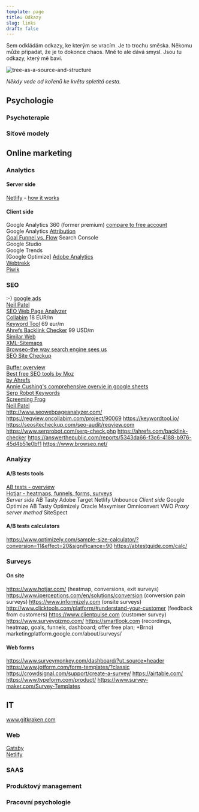 ```yaml
---
template: page
title: Odkazy
slug: links
draft: false
---
```

Sem odkládám odkazy, ke kterým se vracím. Je to trochu směska. Někomu může připadat, že je to dokonce chaos. Mně to ale dává smysl. Jsou tu odkazy, který mě baví. 

![tree-as-a-source-and-structure](/media/image-0.jpg)

*Někdy vede od kořenů ke květu spletitá cesta.*

## Psychologie

### Psychoterapie

### Síťové modely

## Online marketing

### Analytics
#### Server side
[Netlify](https://www.netlify.com/products/analytics/) - [how it works](https://docs.netlify.com/monitor-sites/analytics/#get-started)
#### Client side
Google Analytics 360 (former premium) [compare to free account](https://marketingplatform.google.com/about/analytics/compare/)<br>
Google Analytics [Attribution](https://support.google.com/analytics/answer/9397590?hl=en#compare) <br>
[Goal Funnel vs. Flow](https://support.google.com/analytics/answer/2976313?hl=en)
Search Console<br>
Google Studio<br>
Google Trends<br>
[Google Optimize]
[Adobe Analytics](https://www.adobe.com/cz/analytics/web-analytics.html)<br>
[Webtrekk](https://www.webtrekk.com)<br>
[Piwik](https://piwik.pro/web-analytics/)

### SEO

:-) [google ads](https://ads.google.com/)<br> [Neil Patel](https://app.neilpatel.com/en/dashboard?domain=reqview.com&lang=en&locId=2840&mode=domain)<br> [SEO Web Page Analyzer](http://www.seowebpageanalyzer.com)<br> [Collabim](https://www.collabim.com) 18 EUR/m <br> [Keyword Tool](https://keywordtool.io/search/keywords/google/1843721?category=web&keyword=requirements%20management&country=US&language=en#suggestions) 69 eur/m<br> [Ahrefs Backlink Checker](https://ahrefs.com/backlink-checker) 99 USD/m<br> [Similar Web](https://www.similarweb.com)<br> [XML-Sitemaps](https://www.xml-sitemaps.com)<br> [Browseo-the way search engine sees us](http://www.browseo.net/?url=http%3A%2F%2Fwww.reqview.com)<br> [SEO Site Checkup](https://seositecheckup.com/seo-audit/reqview.com)<br>

[Buffer overview](https://buffer.com/library/free-seo-tools)<br> [Best free SEO tools by Moz](https://moz.com/blog/best-free-seo-tools)<br> [by Ahrefs](https://ahrefs.com/blog/free-seo-tools/)<br> [Annie Cushing's comprehensive overvie in google sheets](https://docs.google.com/spreadsheets/d/1Y_ozPDx9PJY8bM7sVSOrvC4bT_8UGKG7qhtbUkW4HbU/edit#gid=12)<br> [Serp Robot Keywords](https://www.serprobot.com/serp-check.php)<br> [Screeming Frog](https://www.screamingfrog.co.uk/seo-spider/)<br> [Neil Patel](https://app.neilpatel.com/en/seo_analyzer/site_audit?domain=reqview.com&submit=Analyze+Website)<br>
http://www.seowebpageanalyzer.com/
https://reqview.oncollabim.com/project/90069
https://keywordtool.io/
https://seositecheckup.com/seo-audit/reqview.com
https://www.serprobot.com/serp-check.php
https://ahrefs.com/backlink-checker
https://answerthepublic.com/reports/5343da66-f3c6-4188-b976-45d4b51e0bf1
https://www.browseo.net/

### Analýzy
#### A/B tests tools
[AB tests - overview](https://conversion-rate-experts.com/split-testing-software/)<br> [Hotjar - heatmaps, funnels, forms, surveys](https://www.hotjar.com/)<br>
*Server side*
AB Tasty
Adobe Target
Netlify
Unbounce
*Client side*
Google Optimize
AB Tasty
Optimizely
Oracle Maxymiser
Omniconvert
VWO
*Proxy server method*
SiteSpect

#### A/B tests calculators
https://www.optimizely.com/sample-size-calculator/?conversion=11&effect=20&significance=90
https://abtestguide.com/calc/

### Surveys
#### On site
https://www.hotjar.com/ (heatmap, conversions, exit surveys)
https://www.iperceptions.com/en/solutions/conversion (conversion pain surveys)
https://www.informizely.com (onsite surveys)
http://www.clicktools.com/platform/#understand-your-customer (feedback from customers)
https://www.clientpulse.com (customer survey)
https://www.surveygizmo.com/
https://smartlook.com (recordings, heatmap, goals, funnels, dashboard; offer free plan; +Brno)
marketingplatform.google.com/about/surveys/
#### Web forms
https://www.surveymonkey.com/dashboard/?ut_source=header
https://www.jotform.com/form-templates/?classic
https://crowdsignal.com/support/create-a-survey/
https://airtable.com/
https://www.typeform.com/product/
https://www.survey-maker.com/Survey-Templates

## IT

www.gitkraken.com

### Web

[Gatsby](gatsbyjs.com)<br> [Netlify](neflify.com)

### SAAS

### Produktový management

### Pracovní psychologie
